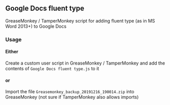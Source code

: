 ## Google Docs fluent type
GreaseMonkey / TamperMonkey script for adding fluent type (as in MS Word 2013+) to Google Docs

### Usage
#### Either
Create a custom user script in GreaseMonkey / TamperMonkey and add the contents of `Google Docs fluent type.js` to it
#### or
Import the file `Greasemonkey_backup_20191216_190014.zip` into GreaseMonkey (not sure if TamperMonkey also allows imports)
